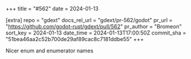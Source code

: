 +++
title = "#562"
date = 2024-01-13

[extra]
repo = "gdext"
docs_rel_url = "gdext/pr-562/godot"
pr_url = "https://github.com/godot-rust/gdext/pull/562"
pr_author = "Bromeon"
sort_key = 2024-01-13
date_time = 2024-01-13T17:00:50Z
commit_sha = "51bea46aa2c52b700de29af89cac8c7181ddbe55"
+++

Nicer enum and enumerator names
